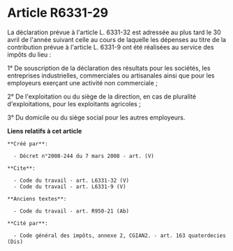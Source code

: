 # Article R6331-29

La déclaration prévue à l'article L. 6331-32 est adressée au plus tard le 30 avril de l'année suivant celle au cours de
laquelle les dépenses au titre de la contribution prévue à l'article L. 6331-9 ont été réalisées au service des impôts du
lieu : 

1° De souscription de la déclaration des résultats pour les sociétés, les entreprises industrielles, commerciales ou
artisanales ainsi que pour les employeurs exerçant une activité non commerciale ; 

2° De l'exploitation ou du siège de la direction, en cas de pluralité d'exploitations, pour les exploitants agricoles ; 

3° Du domicile ou du siège social pour les autres employeurs.

**Liens relatifs à cet article**

	**Créé par**:

	  - Décret n°2008-244 du 7 mars 2008 - art. (V)

	**Cite**:

	  - Code du travail - art. L6331-32 (V)
	  - Code du travail - art. L6331-9 (V)

	**Anciens textes**:

	  - Code du travail - art. R950-21 (Ab)

	**Cité par**:

	  - Code général des impôts, annexe 2, CGIAN2. - art. 163 quaterdecies (Dis)
